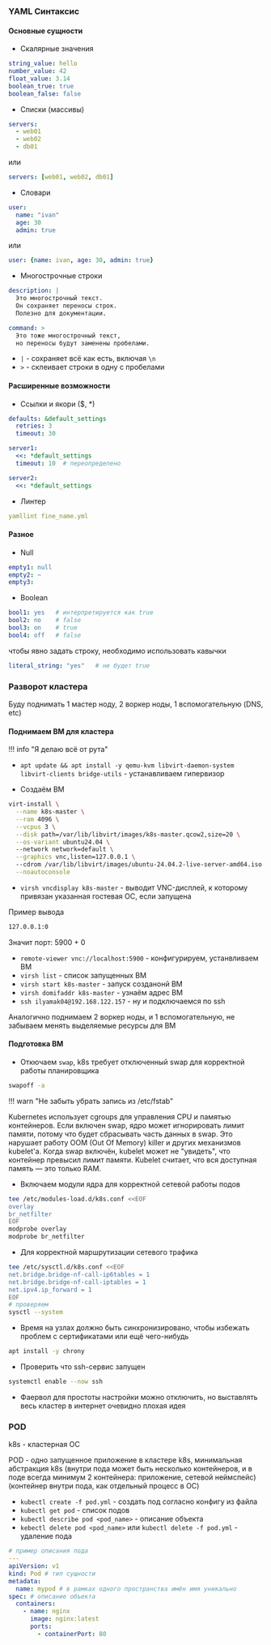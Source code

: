 ### YAML Синтаксис

#### Основные сущности 

- Скалярные значения
```yml
string_value: hello
number_value: 42
float_value: 3.14
boolean_true: true
boolean_false: false
```

- Списки (массивы)
```yml
servers:
  - web01
  - web02
  - db01
```
или
```yml
servers: [web01, web02, db01]
```

- Словари 
```yml
user:
  name: "ivan"
  age: 30
  admin: true
```
или
```yml
user: {name: ivan, age: 30, admin: true}
```

- Многострочные строки
```yml
description: |
  Это многострочный текст.
  Он сохраняет переносы строк.
  Полезно для документации.

command: >
  Это тоже многострочный текст,
  но переносы будут заменены пробелами.
```
- `|` - сохраняет всё как есть, включая `\n`
- `>` - склеивает строки в одну с пробелами

#### Расширенные возможности

- Ссылки и якори ($, *) 
```yml
defaults: &default_settings
  retries: 3
  timeout: 30

server1:
  <<: *default_settings
  timeout: 10  # переопределено

server2:
  <<: *default_settings
```

- Линтер
```yml
yamllint fine_name.yml
```

#### Разное

- Null
```yml
empty1: null
empty2: ~
empty3:
```

- Boolean
```yml
bool1: yes   # интерпретируется как true
bool2: no    # false
bool3: on    # true
bool4: off   # false
```
чтобы явно задать строку, необходимо использовать кавычки
```yml
literal_string: "yes"   # не будет true
```

### Разворот кластера

Буду поднимать 1 мастер ноду, 2 воркер ноды, 1 вспомогательную (DNS, etc)

#### Поднимаем ВМ для кластера
!!! info "Я делаю всё от рута"

- `apt update && apt install -y qemu-kvm libvirt-daemon-system libvirt-clients bridge-utils` - устанавливаем гипервизор

- Создаём ВМ
```bash 
virt-install \
  --name k8s-master \
  --ram 4096 \
  --vcpus 3 \
  --disk path=/var/lib/libvirt/images/k8s-master.qcow2,size=20 \
  --os-variant ubuntu24.04 \         
  --network network=default \
  --graphics vnc,listen=127.0.0.1 \  
  --cdrom /var/lib/libvirt/images/ubuntu-24.04.2-live-server-amd64.iso \
  --noautoconsole
```

- `virsh vncdisplay k8s-master` - выводит VNC-дисплей, к которому привязан указанная гостевая ОС, если запущена

Пример вывода 
```bash
127.0.0.1:0
```

Значит порт: 5900 + 0

- `remote-viewer vnc://localhost:5900` - конфигурируем, устанвливаем ВМ
- `virsh list` - список запущенных ВМ
- `virsh start k8s-master` - запуск созданонй ВМ
- `virsh domifaddr k8s-master` - узнаём адрес ВМ
- `ssh ilyamak04@192.168.122.157` - ну и подключаемся по ssh

Аналогично поднимаем 2 воркер ноды, и 1 вспомогательную, не забываем менять выделяемые ресурсы для ВМ

#### Подготовка ВМ

- Откючаем `swap`, k8s требует отключенный swap для корректной работы планировщика
```bash
swapoff -a
```
!!! warn "Не забыть убрать запись из /etc/fstab"

Kubernetes использует cgroups для управления CPU и памятью контейнеров. Если включен swap, ядро может игнорировать лимит памяти, потому что будет сбрасывать часть данных в swap. Это нарушает работу OOM (Out Of Memory) killer и других механизмов kubelet'а. Когда swap включён, kubelet может не "увидеть", что контейнер превысил лимит памяти. Kubelet считает, что вся доступная память — это только RAM.

- Включаем модули ядра для корректной сетевой работы подов
```bash
tee /etc/modules-load.d/k8s.conf <<EOF 
overlay 
br_netfilter 
EOF
modprobe overlay 
modprobe br_netfilter 
```

- Для корректной маршрутизации сетевого трафика 
```bash
tee /etc/sysctl.d/k8s.conf <<EOF 
net.bridge.bridge-nf-call-ip6tables = 1 
net.bridge.bridge-nf-call-iptables = 1 
net.ipv4.ip_forward = 1 
EOF
# проверяем
sysctl --system
```

- Время на узлах должно быть синхронизировано, чтобы избежать проблем с сертификатами или ещё чего-нибудь
```bash
apt install -y chrony
```

- Проверить что ssh-сервис запущен
```bash
systemctl enable --now ssh
```

- Фаервол для простоты настройки можно отключить, но выставлять весь кластер в интернет очевидно плохая идея


### POD

k8s - кластерная ОС

POD - одно запущенное приложение в кластере k8s, минимальная абстракция k8s (внутри пода может быть несколько контейнеров, и в поде всегда минимум 2 контейнера: приложение, сетевой неймспейс) (контейнер внутри пода, как отдельный процесс в ОС)

- `kubectl create -f pod.yml` - создать под согласно конфигу из файла
- `kubectl get pod` - список подов 
- `kubectl describe pod <pod_name>` - описание объекта
- `kebectl delete pod <pod_name>` или `kubectl delete -f pod.yml` - удаление пода

```yml
# пример описания пода
---
apiVersion: v1 
kind: Pod # тип сущности
metadata:
  name: mypod # в рамках одного пространства имён имя уникально
spec: # описание объекта
  containers:
    - name: nginx
      image: nginx:latest
      ports:
        - containerPort: 80
```